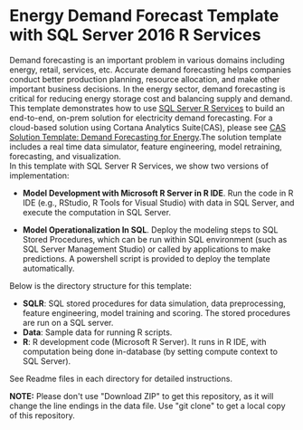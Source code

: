 # Energy Demand Forecast Template with SQL Server 2016 R Services
Demand forecasting is an important problem in various domains including energy, retail, services, etc. Accurate demand forecasting helps companies conduct better production planning, resource allocation, and make other important business decisions. In the energy sector, demand forecasting is critical for reducing energy storage cost and balancing supply and demand.  
This template demonstrates how to use [SQL Server R Services](https://msdn.microsoft.com/en-us/library/mt674876.aspx) to build an end-to-end, on-prem solution for electricity demand forecasting. For a cloud-based solution using Cortana Analytics Suite(CAS), please see [CAS Solution Template: Demand Forecasting for Energy](https://gallery.cortanaanalytics.com/SolutionTemplate/Demand-Forecasting-for-Energy-1).The solution template includes a real time data simulator, feature engineering, model retraining, forecasting, and visualization.  
In this template with SQL Server R Services, we show two versions of implementation:
 
- **Model Development with Microsoft R Server in R IDE**. Run the code in R IDE (e.g., RStudio, R Tools for Visual Studio) with data in SQL Server, and execute the computation in SQL Server.

- **Model Operationalization In SQL**. Deploy the modeling steps to SQL Stored Procedures, which can be run within SQL environment (such as SQL Server Management Studio) or called by applications to make predictions. A powershell script is provided to deploy the template automatically.

Below is the directory structure for this template:

* **SQLR**:    SQL stored procedures for data simulation, data preprocessing, feature engineering, model training and scoring. The stored procedures are run on a SQL server.
* **Data**:    Sample data for running R scripts.
* **R**:	      R development code (Microsoft R Server). It runs in R IDE, with computation being done in-database (by setting compute context to SQL Server).  

See Readme files in each directory for detailed instructions.

**NOTE:** Please don't use "Download ZIP" to get this repository, as it will change the line endings in the data file. Use "git clone" to get a local copy of this repository. 

